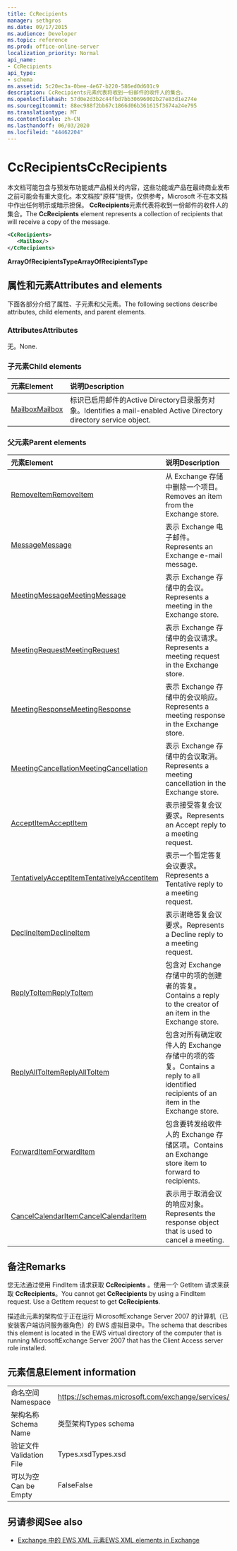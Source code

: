 ```yaml
---
title: CcRecipients
manager: sethgros
ms.date: 09/17/2015
ms.audience: Developer
ms.topic: reference
ms.prod: office-online-server
localization_priority: Normal
api_name:
- CcRecipients
api_type:
- schema
ms.assetid: 5c20ec3a-0bee-4e67-b220-586ed0d601c9
description: CcRecipients元素代表将收到一份邮件的收件人的集合。
ms.openlocfilehash: 57d0e2d3b2c44fbd7bb30696002b27e83d1e274e
ms.sourcegitcommit: 88ec988f2bb67c1866d06b361615f3674a24e795
ms.translationtype: MT
ms.contentlocale: zh-CN
ms.lasthandoff: 06/03/2020
ms.locfileid: "44462204"
---
```

# <a name="ccrecipients"></a><span data-ttu-id="2f482-103">CcRecipients</span><span class="sxs-lookup"><span data-stu-id="2f482-103">CcRecipients</span></span>

<span data-ttu-id="2f482-104">本文档可能包含与预发布功能或产品相关的内容，这些功能或产品在最终商业发布之前可能会有重大变化。本文档按"原样"提供，仅供参考，Microsoft 不在本文档中作出任何明示或暗示担保。 **CcRecipients**元素代表将收到一份邮件的收件人的集合。</span><span class="sxs-lookup"><span data-stu-id="2f482-104">The **CcRecipients** element represents a collection of recipients that will receive a copy of the message.</span></span> 
  
```xml
<CcRecipients>
   <Mailbox/>
</CcRecipients>
```

 <span data-ttu-id="2f482-105">**ArrayOfRecipientsType**</span><span class="sxs-lookup"><span data-stu-id="2f482-105">**ArrayOfRecipientsType**</span></span>
## <a name="attributes-and-elements"></a><span data-ttu-id="2f482-106">属性和元素</span><span class="sxs-lookup"><span data-stu-id="2f482-106">Attributes and elements</span></span>

<span data-ttu-id="2f482-107">下面各部分介绍了属性、子元素和父元素。</span><span class="sxs-lookup"><span data-stu-id="2f482-107">The following sections describe attributes, child elements, and parent elements.</span></span>
  
### <a name="attributes"></a><span data-ttu-id="2f482-108">Attributes</span><span class="sxs-lookup"><span data-stu-id="2f482-108">Attributes</span></span>

<span data-ttu-id="2f482-109">无。</span><span class="sxs-lookup"><span data-stu-id="2f482-109">None.</span></span>
  
### <a name="child-elements"></a><span data-ttu-id="2f482-110">子元素</span><span class="sxs-lookup"><span data-stu-id="2f482-110">Child elements</span></span>

|<span data-ttu-id="2f482-111">**元素**</span><span class="sxs-lookup"><span data-stu-id="2f482-111">**Element**</span></span>|<span data-ttu-id="2f482-112">**说明**</span><span class="sxs-lookup"><span data-stu-id="2f482-112">**Description**</span></span>|
|:-----|:-----|
|[<span data-ttu-id="2f482-113">Mailbox</span><span class="sxs-lookup"><span data-stu-id="2f482-113">Mailbox</span></span>](mailbox.md) <br/> |<span data-ttu-id="2f482-114">标识已启用邮件的Active Directory目录服务对象。</span><span class="sxs-lookup"><span data-stu-id="2f482-114">Identifies a mail-enabled Active Directory directory service object.</span></span>  <br/> |
   
### <a name="parent-elements"></a><span data-ttu-id="2f482-115">父元素</span><span class="sxs-lookup"><span data-stu-id="2f482-115">Parent elements</span></span>

|<span data-ttu-id="2f482-116">**元素**</span><span class="sxs-lookup"><span data-stu-id="2f482-116">**Element**</span></span>|<span data-ttu-id="2f482-117">**说明**</span><span class="sxs-lookup"><span data-stu-id="2f482-117">**Description**</span></span>|
|:-----|:-----|
|[<span data-ttu-id="2f482-118">RemoveItem</span><span class="sxs-lookup"><span data-stu-id="2f482-118">RemoveItem</span></span>](removeitem.md) <br/> |<span data-ttu-id="2f482-119">从 Exchange 存储中删除一个项目。</span><span class="sxs-lookup"><span data-stu-id="2f482-119">Removes an item from the Exchange store.</span></span>  <br/> |
|[<span data-ttu-id="2f482-120">Message</span><span class="sxs-lookup"><span data-stu-id="2f482-120">Message</span></span>](message-ex15websvcsotherref.md) <br/> |<span data-ttu-id="2f482-121">表示 Exchange 电子邮件。</span><span class="sxs-lookup"><span data-stu-id="2f482-121">Represents an Exchange e-mail message.</span></span>  <br/> |
|[<span data-ttu-id="2f482-122">MeetingMessage</span><span class="sxs-lookup"><span data-stu-id="2f482-122">MeetingMessage</span></span>](meetingmessage.md) <br/> |<span data-ttu-id="2f482-123">表示 Exchange 存储中的会议。</span><span class="sxs-lookup"><span data-stu-id="2f482-123">Represents a meeting in the Exchange store.</span></span>  <br/> |
|[<span data-ttu-id="2f482-124">MeetingRequest</span><span class="sxs-lookup"><span data-stu-id="2f482-124">MeetingRequest</span></span>](meetingrequest.md) <br/> |<span data-ttu-id="2f482-125">表示 Exchange 存储中的会议请求。</span><span class="sxs-lookup"><span data-stu-id="2f482-125">Represents a meeting request in the Exchange store.</span></span>  <br/> |
|[<span data-ttu-id="2f482-126">MeetingResponse</span><span class="sxs-lookup"><span data-stu-id="2f482-126">MeetingResponse</span></span>](meetingresponse.md) <br/> |<span data-ttu-id="2f482-127">表示 Exchange 存储中的会议响应。</span><span class="sxs-lookup"><span data-stu-id="2f482-127">Represents a meeting response in the Exchange store.</span></span>  <br/> |
|[<span data-ttu-id="2f482-128">MeetingCancellation</span><span class="sxs-lookup"><span data-stu-id="2f482-128">MeetingCancellation</span></span>](meetingcancellation.md) <br/> |<span data-ttu-id="2f482-129">表示 Exchange 存储中的会议取消。</span><span class="sxs-lookup"><span data-stu-id="2f482-129">Represents a meeting cancellation in the Exchange store.</span></span>  <br/> |
|[<span data-ttu-id="2f482-130">AcceptItem</span><span class="sxs-lookup"><span data-stu-id="2f482-130">AcceptItem</span></span>](acceptitem.md) <br/> |<span data-ttu-id="2f482-131">表示接受答复会议要求。</span><span class="sxs-lookup"><span data-stu-id="2f482-131">Represents an Accept reply to a meeting request.</span></span>  <br/> |
|[<span data-ttu-id="2f482-132">TentativelyAcceptItem</span><span class="sxs-lookup"><span data-stu-id="2f482-132">TentativelyAcceptItem</span></span>](tentativelyacceptitem.md) <br/> |<span data-ttu-id="2f482-133">表示一个暂定答复会议要求。</span><span class="sxs-lookup"><span data-stu-id="2f482-133">Represents a Tentative reply to a meeting request.</span></span>  <br/> |
|[<span data-ttu-id="2f482-134">DeclineItem</span><span class="sxs-lookup"><span data-stu-id="2f482-134">DeclineItem</span></span>](declineitem.md) <br/> |<span data-ttu-id="2f482-135">表示谢绝答复会议要求。</span><span class="sxs-lookup"><span data-stu-id="2f482-135">Represents a Decline reply to a meeting request.</span></span>  <br/> |
|[<span data-ttu-id="2f482-136">ReplyToItem</span><span class="sxs-lookup"><span data-stu-id="2f482-136">ReplyToItem</span></span>](replytoitem.md) <br/> |<span data-ttu-id="2f482-137">包含对 Exchange 存储中的项的创建者的答复。</span><span class="sxs-lookup"><span data-stu-id="2f482-137">Contains a reply to the creator of an item in the Exchange store.</span></span>  <br/> |
|[<span data-ttu-id="2f482-138">ReplyAllToItem</span><span class="sxs-lookup"><span data-stu-id="2f482-138">ReplyAllToItem</span></span>](replyalltoitem.md) <br/> |<span data-ttu-id="2f482-139">包含对所有确定收件人的 Exchange 存储中的项的答复。</span><span class="sxs-lookup"><span data-stu-id="2f482-139">Contains a reply to all identified recipients of an item in the Exchange store.</span></span>  <br/> |
|[<span data-ttu-id="2f482-140">ForwardItem</span><span class="sxs-lookup"><span data-stu-id="2f482-140">ForwardItem</span></span>](forwarditem.md) <br/> |<span data-ttu-id="2f482-141">包含要转发给收件人的 Exchange 存储区项。</span><span class="sxs-lookup"><span data-stu-id="2f482-141">Contains an Exchange store item to forward to recipients.</span></span>  <br/> |
|[<span data-ttu-id="2f482-142">CancelCalendarItem</span><span class="sxs-lookup"><span data-stu-id="2f482-142">CancelCalendarItem</span></span>](cancelcalendaritem.md) <br/> |<span data-ttu-id="2f482-143">表示用于取消会议的响应对象。</span><span class="sxs-lookup"><span data-stu-id="2f482-143">Represents the response object that is used to cancel a meeting.</span></span>  <br/> |
   
## <a name="remarks"></a><span data-ttu-id="2f482-144">备注</span><span class="sxs-lookup"><span data-stu-id="2f482-144">Remarks</span></span>

<span data-ttu-id="2f482-p101">您无法通过使用 FindItem 请求获取 **CcRecipients** 。使用一个 GetItem 请求来获取 **CcRecipients**。</span><span class="sxs-lookup"><span data-stu-id="2f482-p101">You cannot get **CcRecipients** by using a FindItem request. Use a GetItem request to get **CcRecipients**.</span></span>
  
<span data-ttu-id="2f482-147">描述此元素的架构位于正在运行 MicrosoftExchange Server 2007 的计算机（已安装客户端访问服务器角色）的 EWS 虚拟目录中。</span><span class="sxs-lookup"><span data-stu-id="2f482-147">The schema that describes this element is located in the EWS virtual directory of the computer that is running MicrosoftExchange Server 2007 that has the Client Access server role installed.</span></span>
  
## <a name="element-information"></a><span data-ttu-id="2f482-148">元素信息</span><span class="sxs-lookup"><span data-stu-id="2f482-148">Element information</span></span>

|||
|:-----|:-----|
|<span data-ttu-id="2f482-149">命名空间</span><span class="sxs-lookup"><span data-stu-id="2f482-149">Namespace</span></span>  <br/> |https://schemas.microsoft.com/exchange/services/2006/types  <br/> |
|<span data-ttu-id="2f482-150">架构名称</span><span class="sxs-lookup"><span data-stu-id="2f482-150">Schema Name</span></span>  <br/> |<span data-ttu-id="2f482-151">类型架构</span><span class="sxs-lookup"><span data-stu-id="2f482-151">Types schema</span></span>  <br/> |
|<span data-ttu-id="2f482-152">验证文件</span><span class="sxs-lookup"><span data-stu-id="2f482-152">Validation File</span></span>  <br/> |<span data-ttu-id="2f482-153">Types.xsd</span><span class="sxs-lookup"><span data-stu-id="2f482-153">Types.xsd</span></span>  <br/> |
|<span data-ttu-id="2f482-154">可以为空</span><span class="sxs-lookup"><span data-stu-id="2f482-154">Can be Empty</span></span>  <br/> |<span data-ttu-id="2f482-155">False</span><span class="sxs-lookup"><span data-stu-id="2f482-155">False</span></span>  <br/> |
   
## <a name="see-also"></a><span data-ttu-id="2f482-156">另请参阅</span><span class="sxs-lookup"><span data-stu-id="2f482-156">See also</span></span>



- [<span data-ttu-id="2f482-157">Exchange 中的 EWS XML 元素</span><span class="sxs-lookup"><span data-stu-id="2f482-157">EWS XML elements in Exchange</span></span>](ews-xml-elements-in-exchange.md)

